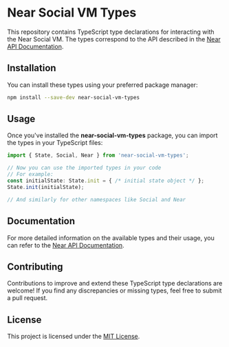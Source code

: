 # Near Social VM Types

This repository contains TypeScript type declarations for interacting with the Near Social VM. The types correspond to the API described in the [Near API Documentation](https://docs.near.org/bos/api/home).

## Installation

You can install these types using your preferred package manager:

```bash
npm install --save-dev near-social-vm-types
```

## Usage

Once you've installed the **near-social-vm-types** package, you can import the types in your TypeScript files:

```jsx
import { State, Social, Near } from 'near-social-vm-types';

// Now you can use the imported types in your code
// For example:
const initialState: State.init = { /* initial state object */ };
State.init(initialState);

// And similarly for other namespaces like Social and Near

```

## Documentation

For more detailed information on the available types and their usage, you can refer to the [Near API Documentation](https://docs.near.org/bos/api/home).

## Contributing
Contributions to improve and extend these TypeScript type declarations are welcome! If you find any discrepancies or missing types, feel free to submit a pull request.

## License
This project is licensed under the [MIT License](https://chat.openai.com/LICENSE).
